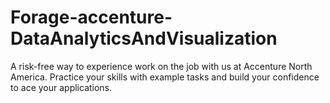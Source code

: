 # Forage-accenture-DataAnalyticsAndVisualization
A risk-free way to experience work on the job with us at Accenture North America. Practice your skills with example tasks and build your confidence to ace your applications.
